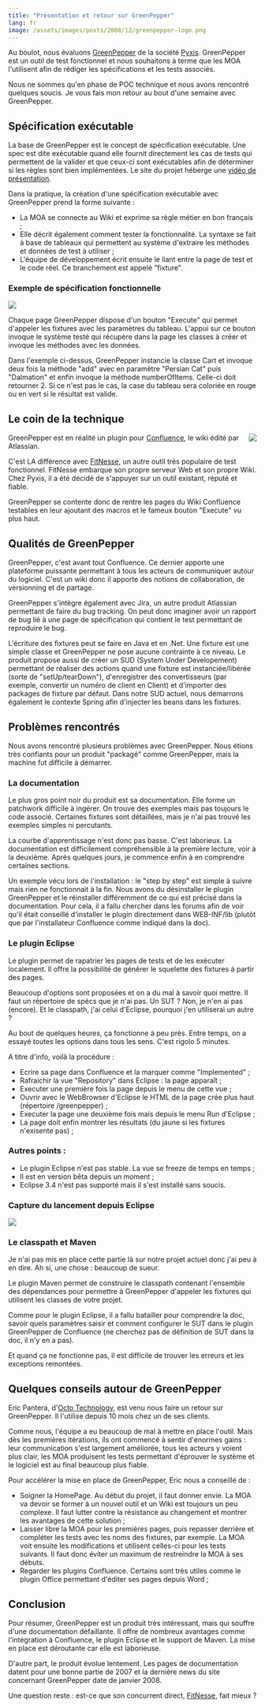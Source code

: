 ```yaml
---
title: "Présentation et retour sur GreenPepper"
lang: fr
image: /assets/images/posts/2008/12/greenpepper-logo.png
---
```


Au boulot, nous évaluons [GreenPepper](http://www.greenpeppersoftware.com) de la société [Pyxis](http://www.pyxis-tech.com/fr/). GreenPepper est un outil de test fonctionnel et nous souhaitons à terme que les MOA l'utilisent afin de rédiger les spécifications et les tests associés.

Nous ne sommes qu'en phase de POC technique et nous avons rencontré quelques soucis. Je vous fais mon retour au bout d'une semaine avec GreenPepper.

## Spécification exécutable

La base de GreenPepper est le concept de spécification exécutable. Une spec est dite exécutable quand elle fournit directement les cas de tests qui permettent de la valider et que ceux-ci sont exécutables afin de déterminer si les règles sont bien implémentées. Le site du projet héberge une [vidéo de présentation](http://www.greenpeppersoftware.com/greenpepper-whatsin-videos/whatis-es/index.html).

Dans la pratique, la création d'une spécification exécutable avec GreenPepper prend la forme suivante :

- La MOA se connecte au Wiki et exprime sa règle métier en bon français ;
- Elle décrit également comment tester la fonctionnalité. La syntaxe se fait à base de tableaux qui permettent au système d'extraire les méthodes et données de test à utiliser ;
- L'équipe de développement écrit ensuite le liant entre la page de test et le code réel. Ce branchement est appelé "fixture".

### Exemple de spécification fonctionnelle

![](/assets/images/posts/2008/12/gp-test2.jpg)

Chaque page GreenPepper dispose d'un bouton "Execute" qui permet d'appeler les fixtures avec les paramètres du tableau. L'appui sur ce bouton invoque le système testé qui récupère dans la page les classes à créer et invoque les méthodes avec les données.

Dans l'exemple ci-dessus, GreenPepper instancie la classe Cart et invoque deux fois la méthode "add" avec en paramètre "Persian Cat" puis "Dalmation" et enfin invoque la méthode numberOfItems. Celle-ci doit retourner 2. Si ce n'est pas le cas, la case du tableau sera coloriée en rouge ou en vert si le résultat est valide.

## Le coin de la technique

<img src="/assets/images/posts/2008/12/logo-confluence.gif" style="float:right"/>

GreenPepper est en réalité un plugin pour [Confluence](http://www.atlassian.com/software/confluence/), le wiki édité par Atlassian.

C'est LA différence avec [FitNesse](http://fitnesse.org/), un autre outil très populaire de test fonctionnel. FitNesse embarque son propre serveur Web et son propre Wiki. Chez Pyxis, il a été décidé de s'appuyer sur un outil existant, réputé et fiable.

GreenPepper se contente donc de rentre les pages du Wiki Confluence testables en leur ajoutant des macros et le fameux bouton "Execute" vu plus haut.

## Qualités de GreenPepper

GreenPepper, c'est avant tout Confluence. Ce dernier apporte une plateforme puissante permettant à tous les acteurs de communiquer autour du logiciel. C'est un wiki donc il apporte des notions de collaboration, de versionning et de partage.

GreenPepper s'intègre également avec Jira, un autre produit Atlassian permettant de faire du bug tracking. On peut donc imaginer avoir un rapport de bug lié à une page de spécification qui contient le test permettant de reproduire le bug.

L'écriture des fixtures peut se faire en Java et en .Net. Une fixture est une simple classe et GreenPepper ne pose aucune contrainte à ce niveau. Le produit propose aussi de créer un SUD (System Under Developement) permettant de réaliser des actions quand une fixture est instanciée/libérée (sorte de "setUp/tearDown"), d'enregistrer des convertisseurs (par exemple, convertir un numéro de client en Client) et d'importer des packages de fixture par défaut. Dans notre SUD actuel, nous démarrons également le contexte Spring afin d'injecter les beans dans les fixtures.

## Problèmes rencontrés

Nous avons rencontré plusieurs problèmes avec GreenPepper. Nous étions très confiants pour un produit "packagé" comme GreenPepper, mais la machine fut difficile à démarrer.

### La documentation

Le plus gros point noir du produit est sa documentation. Elle forme un patchwork difficile à ingérer. On trouve des exemples mais pas toujours le code associé. Certaines fixtures sont détaillées, mais je n'ai pas trouvé les exemples simples ni percutants.

La courbe d'apprentissage n'est donc pas basse. C'est laborieux. La documentation est difficilement compréhensible à la première lecture, voir à la deuxième. Après quelques jours, je commence enfin à en comprendre certaines sections.

Un exemple vécu lors de l'installation : le "step by step" est simple à suivre mais rien ne fonctionnait à la fin. Nous avons du désinstaller le plugin GreenPepper et le réinstaller différemment de ce qui est précisé dans la documentation. Pour cela, il a fallu chercher dans les forums afin de voir qu'il était conseillé d'installer le plugin directement dans WEB-INF/lib (plutôt que par l'installateur Confluence comme indiqué dans la doc).

### Le plugin Eclipse

Le plugin permet de rapatrier les pages de tests et de les exécuter localement. Il offre la possibilité de générer le squelette des fixtures à partir des pages.

Beaucoup d'options sont proposées et on a du mal à savoir quoi mettre. Il faut un répertoire de spécs que je n'ai pas. Un SUT ? Non, je n'en ai pas (encore). Et le classpath, j'ai celui d'Eclipse, pourquoi j'en utiliserai un autre ?

Au bout de quelques heures, ça fonctionne à peu près. Entre temps, on a essayé toutes les options dans tous les sens. C'est rigolo 5 minutes.

A titre d'info, voilà la procédure :

- Ecrire sa page dans Confluence et la marquer comme "Implemented" ;
- Rafraichir la vue "Repository" dans Eclipse : la page apparaît ;
- Executer une première fois la page depuis le menu de cette vue ;
- Ouvrir avec le WebBrowser d'Eclipse le HTML de la page crée plus haut (répertoire /greenpepper) ;
- Executer la page une deuxième fois mais depuis le menu Run d'Eclipse ;
- La page doit enfin montrer les résultats (du jaune si les fixtures n'exisente pas) ;

### Autres points :

- Le plugin Eclipse n'est pas stable. La vue se freeze de temps en temps ;
- Il est en version bêta depuis un moment ;
- Eclipse 3.4 n'est pas supporté mais il s'est installé sans soucis.

### Capture du lancement depuis Eclipse

![](/assets/images/posts/2008/12/gp-runeclipse.jpg)

### Le classpath et Maven

Je n'ai pas mis en place cette partie là sur notre projet actuel donc j'ai peu à en dire. Ah si, une chose : beaucoup de sueur.

Le plugin Maven permet de construire le classpath contenant l'ensemble des dépendances pour permettre à GreenPepper d'appeler les fixtures qui utilisent les classes de votre projet.

Comme pour le plugin Eclipse, il a fallu batailler pour comprendre la doc, savoir quels paramètres saisir et comment configurer le SUT dans le plugin GreenPepper de Confluence (ne cherchez pas de définition de SUT dans la doc, il n'y en a pas).

Et quand ça ne fonctionne pas, il est difficile de trouver les erreurs et les exceptions remontées.

## Quelques conseils autour de GreenPepper

Eric Pantera, d'[Octo Technology](http://www.octo.com/), est venu nous faire un retour sur GreenPepper. Il l'utilise depuis 10 mois chez un de ses clients.

Comme nous, l'équipe a eu beaucoup de mal à mettre en place l'outil. Mais dès les premières itérations, ils ont commencé à sentir d'énormes gains : leur communication s'est largement améliorée, tous les acteurs y voient plus clair, les MOA produisent les tests permettant d'éprouver le système et le logiciel est au final beaucoup plus fiable.

Pour accélérer la mise en place de GreenPepper, Eric nous a conseillé de :

- Soigner la HomePage. Au début du projet, il faut donner envie. La MOA va devoir se former à un nouvel outil et un Wiki est toujours un peu complexe. Il faut lutter contre la résistance au changement et montrer les avantages de cette solution ;
- Laisser libre la MOA pour les premières pages, puis repasser derrière et compléter les tests avec les noms des fixtures, par exemple. La MOA voit ensuite les modifications et utilisent celles-ci pour les tests suivants. Il faut donc éviter un maximum de restreindre la MOA à ses débuts.
- Regarder les plugins Confluence. Certains sont très utiles comme le plugin Office permettant d'éditer ses pages depuis Word ;

## Conclusion

Pour résumer, GreenPepper est un produit très intéressant, mais qui souffre d'une documentation défaillante. Il offre de nombreux avantages comme l'intégration à Confluence, le plugin Eclipse et le support de Maven. La mise en place est déroutante car elle est laborieuse.

D'autre part, le produit évolue lentement. Les pages de documentation datent pour une bonne partie de 2007 et la dernière news du site concernant GreenPepper date de janvier 2008.

Une question reste : est-ce que son concurrent direct, [FitNesse](http://fitnesse.org/), fait mieux ?
